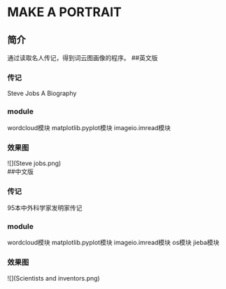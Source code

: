 # MAKE A PORTRAIT
## 简介
通过读取名人传记，得到词云图画像的程序。
##英文版
### 传记
Steve Jobs A Biography
### module
wordcloud模块
matplotlib.pyplot模块
imageio.imread模块
### 效果图
![](Steve jobs.png)  
##中文版
### 传记
95本中外科学家发明家传记
### module
wordcloud模块
matplotlib.pyplot模块
imageio.imread模块
os模块
jieba模块
### 效果图
![](Scientists and inventors.png)  